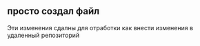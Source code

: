 ##  просто создал файл

Эти изменения сдалны для отработки как внести изменения в удаленный репозиторий